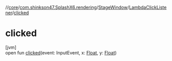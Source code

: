 //[core](../../../../index.md)/[com.shinkson47.SplashX6.rendering](../../index.md)/[StageWindow](../index.md)/[LambdaClickListener](index.md)/[clicked](clicked.md)

# clicked

[jvm]\
open fun [clicked](clicked.md)(event: InputEvent, x: [Float](https://kotlinlang.org/api/latest/jvm/stdlib/kotlin/-float/index.html), y: [Float](https://kotlinlang.org/api/latest/jvm/stdlib/kotlin/-float/index.html))
